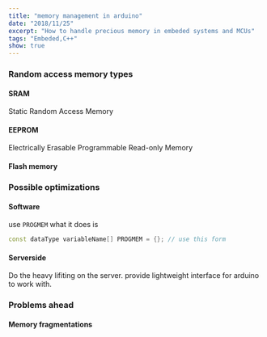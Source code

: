 ```yaml
---
title: "memory management in arduino"
date: "2018/11/25"
excerpt: "How to handle precious memory in embeded systems and MCUs"
tags: "Embeded,C++"
show: true
---
```


### Random access memory types

#### SRAM

Static Random Access Memory

#### EEPROM

Electrically Erasable Programmable Read-only Memory

#### Flash memory

### Possible optimizations

#### Software

use `PROGMEM`
what it does is

```cpp
const dataType variableName[] PROGMEM = {}; // use this form
```

#### Serverside

Do the heavy lifiting on the server. provide lightweight interface for arduino to work with.

### Problems ahead

#### Memory fragmentations
